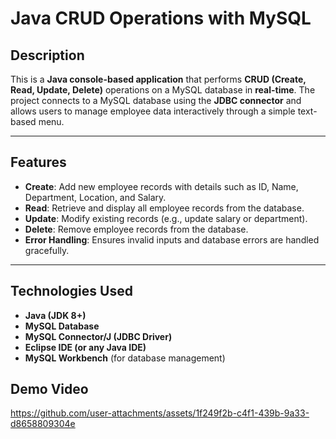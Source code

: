 # Java CRUD Operations with MySQL

## Description
This is a **Java console-based application** that performs **CRUD (Create, Read, Update, Delete)** operations on a MySQL database in **real-time**. 
The project connects to a MySQL database using the **JDBC connector** and allows users to manage employee data interactively through a simple text-based menu.

---

## Features
- **Create**: Add new employee records with details such as ID, Name, Department, Location, and Salary.
- **Read**: Retrieve and display all employee records from the database.
- **Update**: Modify existing records (e.g., update salary or department).
- **Delete**: Remove employee records from the database.
- **Error Handling**: Ensures invalid inputs and database errors are handled gracefully.

---

## Technologies Used
- **Java (JDK 8+)**
- **MySQL Database**
- **MySQL Connector/J (JDBC Driver)**
- **Eclipse IDE (or any Java IDE)**
- **MySQL Workbench** (for database management)

## Demo Video

https://github.com/user-attachments/assets/1f249f2b-c4f1-439b-9a33-d8658809304e


